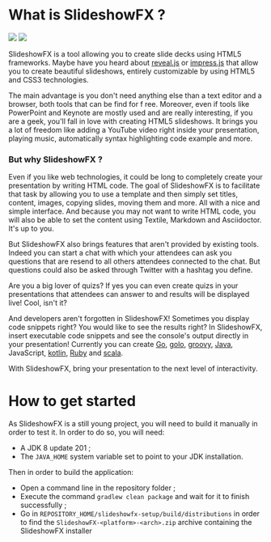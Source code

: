 # What is SlideshowFX ?

[![](https://travis-ci.org/twasyl/SlideshowFX.svg?branch=master)](https://travis-ci.org/twasyl/SlideshowFX/settings#) [![](https://ci.appveyor.com/api/projects/status/i6mrl8ggqb3e3uod/branch/master?svg=true)](https://ci.appveyor.com/project/twasyl/slideshowfx-clkh2)

SlideshowFX is a tool allowing you to create slide decks using HTML5 frameworks. Maybe have you heard about 
[reveal.js](http://lab.hakim.se/reveal-js/) or [impress.js](https://github.com/bartaz/impress.js/) that allow you to 
create beautiful slideshows, entirely customizable by using HTML5 and CSS3 technologies.

The main advantage is you don't need anything else than a text editor and a browser, both tools that can be find for f
ree. Moreover, even if tools like PowerPoint and Keynote are mostly used and are really interesting, if you are a geek, 
you'll fall in love with creating HTML5 slideshows. It brings you a lot of freedom like adding a YouTube video right 
inside your presentation, playing music, automatically syntax highlighting code example and more.

### But why SlideshowFX ?

Even if you like web technologies, it could be long to completely create your presentation by writing HTML code. The 
goal of SlideshowFX is to facilitate that task by allowing you to use a template and then simply set titles, content, 
images, copying slides, moving them and more. All with a nice and simple interface. And because you may not want to 
write HTML code, you will also be able to set the content using Textile, Markdown and Asciidoctor. It's up to you.

But SlideshowFX also brings features that aren't provided by existing tools. Indeed you can start a chat with which your
attendees can ask you questions that are resend to all others attendees connected to the chat. But questions could also 
be asked through Twitter with a hashtag you define.

Are you a big lover of quizs? If yes you can even create quizs in your presentations that attendees can answer to and 
results will be displayed live! Cool, isn't it?

And developers aren't forgotten in SlideshowFX! Sometimes you display code snippets right? You would like to see the 
results right? In SlideshowFX, insert executable code snippets and see the console's output directly in your 
presentation! Currently you can create [Go](https://golang.org/), [golo](http://golo-lang.org/), 
[groovy](http://www.groovy-lang.org/), [Java](https://www.oracle.com/java/index.html), JavaScript, 
[kotlin](https://kotlinlang.org/), [Ruby](https://www.ruby-lang.org) and [scala](http://www.scala-lang.org/).

With SlideshowFX, bring your presentation to the next level of interactivity.

# How to get started

As SlideshowFX is a still young project, you will need to build it manually in order to test it. In order to do so, you will need:

* A JDK 8 update 201 ;
* The `JAVA_HOME` system variable set to point to your JDK installation.

Then in order to build the application:

* Open a command line in the repository folder ;
* Execute the command `gradlew clean package` and wait for it to finish successfully ;
* Go in `REPOSITORY_HOME/slideshowfx-setup/build/distributions` in order to find the `SlideshowFX-<platform>-<arch>.zip` archive containing the SlideshowFX installer
